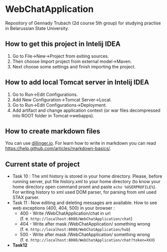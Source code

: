# WebChatApplication

Repository of Gennady Trubach (2d course 5th group) for studying practise in Belarussian State University.

## How to get this project in Intelij IDEA

1. Go to File->New->Project from exiting sources.
2. Then choose Import project from external model->Maven.
3. Next choose some settings and finish importing the project.

## How to add local Tomcat server in Intelij IDEA

1. Go to Run->Edit Configurations.
2. Add New Configuration->Tomcat Server->Local.
3. Go to Run->Edit Configurations->Deployment.
4. Add artifact and change application context (or war files decompressed into ROOT folder in Tomcat->webapps).

## How to create markdown files

You can use [dillinger.io](http://dillinger.io/). For learn how to write in markdown you can read https://help.github.com/articles/markdown-basics/.

## Current state of project

* Task 10 :
The xml history is stored in your home directory. Please, before running server, put file history.xml to your home directory (to know your home directory open command promt and paste `echo %USERPROFILE%`).  
For writing history to xml used DOM parser, for parsing from xml used STAX parser.
* Task 11 :
Now editing and deleting messages are available. How to see web exceptions (400, 404, 500) in your browser : 
    * 400 - Write /WebChatApplication/chat in url  
    (f. e. `http://localhost:8080/WebChatApplication/chat`)
    * 404 - Write after mask /WebChatApplication/ something wrong  
    (f. e. `http://localhost:8080/WebChatApplication/hub`)
    * 500 - Write after mask /WebChatApplication/ something wrong  
    (f. e. `http://localhost:8080/WebChatApplication/chat?token=XXX`)
* **Task12**